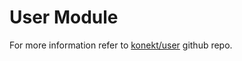 # User Module

For more information refer to [konekt/user](https://github.com/artkonekt/address) github repo.
